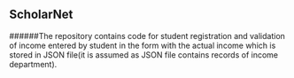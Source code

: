 ## ScholarNet
######The repository contains code for student registration and validation of income entered by student in the form with the actual income which is stored in JSON file(it is assumed as JSON file contains records of income department).
